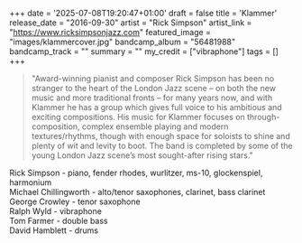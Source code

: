 +++
date = '2025-07-08T19:20:47+01:00'
draft = false
title = 'Klammer'
release_date = "2016-09-30"
artist = "Rick Simpson"
artist_link = "https://www.ricksimpsonjazz.com"
featured_image = "images/klammercover.jpg"
bandcamp_album = "56481988"
bandcamp_track = ""
summary = ""
my_credit = ["vibraphone"]
tags = []
+++

>"Award-winning pianist and composer Rick Simpson has been no stranger to the heart of the London Jazz scene – on both the new music and more traditional fronts – for many years now, and with Klammer he has a group which gives full voice to his ambitious and exciting compositions.
>His music for Klammer focuses on through-composition, complex ensemble playing and modern textures/rhythms, though with enough space for soloists to shine and plenty of wit and levity to boot.
>The band is completed by some of the young London Jazz scene’s most sought-after rising stars."

Rick Simpson - piano, fender rhodes, wurlitzer, ms-10, glockenspiel, harmonium  
Michael Chillingworth - alto/tenor saxophones, clarinet, bass clarinet  
George Crowley - tenor saxophone  
Ralph Wyld - vibraphone   
Tom Farmer - double bass  
David Hamblett - drums  